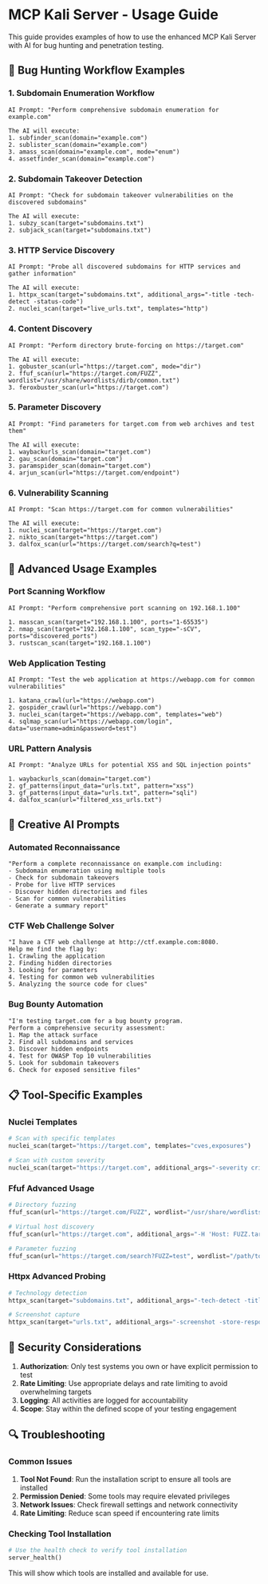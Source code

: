 # MCP Kali Server - Usage Guide

This guide provides examples of how to use the enhanced MCP Kali Server with AI for bug hunting and penetration testing.

## 🎯 Bug Hunting Workflow Examples

### 1. Subdomain Enumeration Workflow

```
AI Prompt: "Perform comprehensive subdomain enumeration for example.com"

The AI will execute:
1. subfinder_scan(domain="example.com")
2. sublister_scan(domain="example.com") 
3. amass_scan(domain="example.com", mode="enum")
4. assetfinder_scan(domain="example.com")
```

### 2. Subdomain Takeover Detection

```
AI Prompt: "Check for subdomain takeover vulnerabilities on the discovered subdomains"

The AI will execute:
1. subzy_scan(target="subdomains.txt")
2. subjack_scan(target="subdomains.txt")
```

### 3. HTTP Service Discovery

```
AI Prompt: "Probe all discovered subdomains for HTTP services and gather information"

The AI will execute:
1. httpx_scan(target="subdomains.txt", additional_args="-title -tech-detect -status-code")
2. nuclei_scan(target="live_urls.txt", templates="http")
```

### 4. Content Discovery

```
AI Prompt: "Perform directory brute-forcing on https://target.com"

The AI will execute:
1. gobuster_scan(url="https://target.com", mode="dir")
2. ffuf_scan(url="https://target.com/FUZZ", wordlist="/usr/share/wordlists/dirb/common.txt")
3. feroxbuster_scan(url="https://target.com")
```

### 5. Parameter Discovery

```
AI Prompt: "Find parameters for target.com from web archives and test them"

The AI will execute:
1. waybackurls_scan(domain="target.com")
2. gau_scan(domain="target.com")
3. paramspider_scan(domain="target.com")
4. arjun_scan(url="https://target.com/endpoint")
```

### 6. Vulnerability Scanning

```
AI Prompt: "Scan https://target.com for common vulnerabilities"

The AI will execute:
1. nuclei_scan(target="https://target.com")
2. nikto_scan(target="https://target.com")
3. dalfox_scan(url="https://target.com/search?q=test")
```

## 🔧 Advanced Usage Examples

### Port Scanning Workflow
```
AI Prompt: "Perform comprehensive port scanning on 192.168.1.100"

1. masscan_scan(target="192.168.1.100", ports="1-65535")
2. nmap_scan(target="192.168.1.100", scan_type="-sCV", ports="discovered_ports")
3. rustscan_scan(target="192.168.1.100")
```

### Web Application Testing
```
AI Prompt: "Test the web application at https://webapp.com for common vulnerabilities"

1. katana_crawl(url="https://webapp.com")
2. gospider_crawl(url="https://webapp.com")
3. nuclei_scan(target="https://webapp.com", templates="web")
4. sqlmap_scan(url="https://webapp.com/login", data="username=admin&password=test")
```

### URL Pattern Analysis
```
AI Prompt: "Analyze URLs for potential XSS and SQL injection points"

1. waybackurls_scan(domain="target.com")
2. gf_patterns(input_data="urls.txt", pattern="xss")
3. gf_patterns(input_data="urls.txt", pattern="sqli")
4. dalfox_scan(url="filtered_xss_urls.txt")
```

## 🎨 Creative AI Prompts

### Automated Reconnaissance
```
"Perform a complete reconnaissance on example.com including:
- Subdomain enumeration using multiple tools
- Check for subdomain takeovers
- Probe for live HTTP services
- Discover hidden directories and files
- Scan for common vulnerabilities
- Generate a summary report"
```

### CTF Web Challenge Solver
```
"I have a CTF web challenge at http://ctf.example.com:8080. 
Help me find the flag by:
1. Crawling the application
2. Finding hidden directories
3. Looking for parameters
4. Testing for common web vulnerabilities
5. Analyzing the source code for clues"
```

### Bug Bounty Automation
```
"I'm testing target.com for a bug bounty program. 
Perform a comprehensive security assessment:
1. Map the attack surface
2. Find all subdomains and services
3. Discover hidden endpoints
4. Test for OWASP Top 10 vulnerabilities
5. Look for subdomain takeovers
6. Check for exposed sensitive files"
```

## 📋 Tool-Specific Examples

### Nuclei Templates
```python
# Scan with specific templates
nuclei_scan(target="https://target.com", templates="cves,exposures")

# Scan with custom severity
nuclei_scan(target="https://target.com", additional_args="-severity critical,high")
```

### Ffuf Advanced Usage
```python
# Directory fuzzing
ffuf_scan(url="https://target.com/FUZZ", wordlist="/usr/share/wordlists/dirb/big.txt")

# Virtual host discovery
ffuf_scan(url="https://target.com", additional_args="-H 'Host: FUZZ.target.com' -w /path/to/subdomains.txt")

# Parameter fuzzing
ffuf_scan(url="https://target.com/search?FUZZ=test", wordlist="/path/to/parameters.txt")
```

### Httpx Advanced Probing
```python
# Technology detection
httpx_scan(target="subdomains.txt", additional_args="-tech-detect -title -status-code")

# Screenshot capture
httpx_scan(target="urls.txt", additional_args="-screenshot -store-response-dir output/")
```

## 🚨 Security Considerations

1. **Authorization**: Only test systems you own or have explicit permission to test
2. **Rate Limiting**: Use appropriate delays and rate limiting to avoid overwhelming targets
3. **Logging**: All activities are logged for accountability
4. **Scope**: Stay within the defined scope of your testing engagement

## 🔍 Troubleshooting

### Common Issues

1. **Tool Not Found**: Run the installation script to ensure all tools are installed
2. **Permission Denied**: Some tools may require elevated privileges
3. **Network Issues**: Check firewall settings and network connectivity
4. **Rate Limiting**: Reduce scan speed if encountering rate limits

### Checking Tool Installation
```python
# Use the health check to verify tool installation
server_health()
```

This will show which tools are installed and available for use.